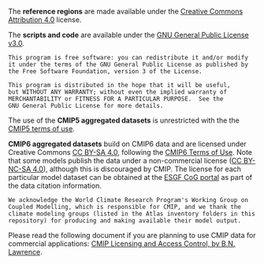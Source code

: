 The **reference regions** are made available under the [Creative Commons Attribution 4.0](https://creativecommons.org/licenses) license. 

The **scripts and code** are available under the [GNU General Public License v3.0](https://www.gnu.org/licenses).

    This program is free software: you can redistribute it and/or modify
    it under the terms of the GNU General Public License as published by
    the Free Software Foundation, version 3 of the License.

    This program is distributed in the hope that it will be useful,
    but WITHOUT ANY WARRANTY; without even the implied warranty of
    MERCHANTABILITY or FITNESS FOR A PARTICULAR PURPOSE.  See the
    GNU General Public License for more details.

The use of the **CMIP5 aggregated datasets** is unrestricted with the the [CMIP5 terms of use](https://pcmdi.llnl.gov/mips/cmip5/terms-of-use.html). 

**CMIP6 aggregated datasets** build on CMIP6 data and are licensed under Creative Commons [CC BY-SA 4.0](https://creativecommons.org/licenses/by-sa/4.0), following the [CMIP6 Terms of Use](https://pcmdi.llnl.gov/CMIP6/TermsOfUse). Note that some models publish the data under a non-commercial license ([CC BY-NC-SA 4.0](https://creativecommons.org/licenses/by-nc-sa/4.0/)), although this is discouraged by CMIP. The license for each particular model dataset can be obtained at the [ESGF CoG portal](https://esgf-node.llnl.gov/search/cmip6) as part of the data citation information.

    We acknowledge the World Climate Research Program's Working Group on 
    Coupled Modelling, which is responsible for CMIP, and we thank the 
    climate modeling groups (listed in the Atlas inventory folders in this 
    repository) for producing and making available their model output. 
    
Please read the following document if you are planning to use CMIP data for commercial applications: [CMIP Licensing and Access Control, by B.N. Lawrence](https://www.earthsystemcog.org/site_media/projects/wip/CMIP6_Licensing_and_Access_Control.pdf).


